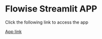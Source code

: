 # Flowise Streamlit APP

Click the following link to access the app

[App link](flowise-api.streamlit.app)